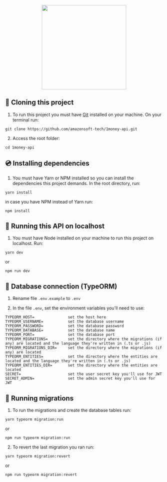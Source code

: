 <p align="center"><a href="https://nodejs.org/en/" target="_blank"><img src="https://nodejs.org/static/images/logo.svg" width="270"></a></p>

## 🧬 Cloning this project

1. To run this project you must have <a href="https://git-scm.com/downloads">Git</a> installed on your machine. On your terminal run:

```
git clone https://github.com/amazonsoft-tech/1money-api.git
```

2. Access the root folder:

```
cd 1money-api
```

## 💿 Installing dependencies

1. You must have Yarn or NPM installed so you can install the dependencies this project demands. In the root directory, run:

```
yarn install
```

in case you have NPM instead of Yarn run:

```
npm install
```


## 🚀 Running this API on localhost

1.  You must have Node installed on your machine to run this project on localhost. Run:

```
yarn dev
```

or

```
npm run dev
```

## 🔗 Database connection (TypeORM)

1.  Rename file ```.env.example``` to ```.env```

2.  In the file ```.env```, set the environment variables you'll need to use:
```TYPEORM_CONNECTION=      set the connection here, example: mysql or postgresql
TYPEORM_HOST=               set the host here
TYPEORM_USERNAME=           set the database username
TYPEORM_PASSWORD=           set the database password
TYPEORM_DATABASE=           set the database name
TYPEORM_PORT=               set the database port
TYPEORM_MIGRATIONS=         set the directory where the migrations (if any) are located and the language they're written in (.ts or .js)
TYPEORM_MIGRATIONS_DIR=     set the directory where the migrations (if any) are located
TYPEORM_ENTITIES=           set the directory where the entities are located and the language they're written in (.ts or .js)
TYPEORM_ENTITIES_DIR=       set the directory where the entities are located
SECRET=                     set the user secret key you'll use for JWT
SECRET_ADMIN=               set the admin secret key you'll use for JWT
```

## 📅 Running migrations

1.  To run the migrations and create the database tables run:
```
yarn typeorm migration:run
```
or 

```
npm run typeorm migration:run
```

2.  To revert the last migration you ran run:
```
yarn typeorm migration:revert
```
or
```
npm run typeorm migration:revert
```